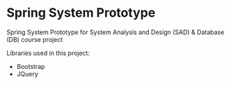 # Spring System Prototype
Spring System Prototype for System Analysis and Design (SAD) & Database (DB) course project

Libraries used in this project:
* Bootstrap
* JQuery
